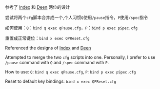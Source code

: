 参考了 [Index](../ScrollWheel%20Zooms%20in%20spec%20{by%20Index}) 和 [Deen](../Zoom%20out%20on%20spec%20{By%20Deen}) 两位的设计

尝试将两个`cfg`脚本合并成一个,个人习惯`Q`使用`/pause`指令，`P`使用`/spec`指令

如何使用：`Q`：`bind q exec qPause.cfg`，`P`：`bind p exec pSpec.cfg`

重置成正常键位：`bind x exec QPReset.cfg`



Referenced the designs of [Index](../ScrollWheel%20Zooms%20in%20spec%20{by%20Index}) and [Deen](../Zoom%20out%20on%20spec%20{By%20Deen})

Attempted to merge the two `cfg` scripts into one. Personally, I prefer to use `/pause` command with `Q` and `/spec` command with `P`.

How to use: `Q`: `bind q exec qPause.cfg`, `P`: `bind p exec pSpec.cfg`

Reset to default key bindings: `bind x exec QPReset.cfg`
